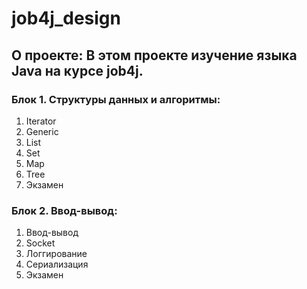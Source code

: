 # job4j_design

## О проекте: В этом проекте изучение языка Java на курсе job4j.

<h3> Блок 1. Структуры данных и алгоритмы:</h3>
<ol>
<li>Iterator</li>
<li>Generic</li>
<li>List</li>
<li>Set</li>
<li>Map</li>
<li>Tree</li>
<li>Экзамен</li>
</ol>

<h3> Блок 2. Ввод-вывод:</h3>
<ol>
<li>Ввод-вывод</li>
<li>Socket</li>
<li>Логгирование</li>
<li>Сериализация</li>
<li>Экзамен</li>
</ol>
